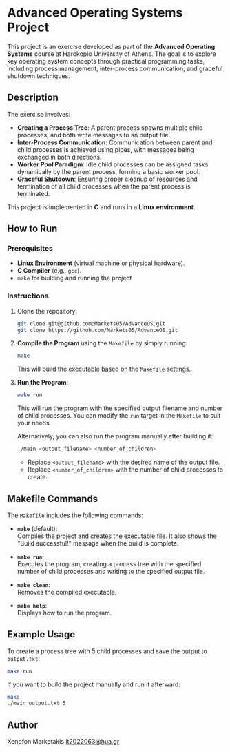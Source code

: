 # Advanced Operating Systems Project  

This project is an exercise developed as part of the **Advanced Operating Systems** course at Harokopio University of Athens. The goal is to explore key operating system concepts through practical programming tasks, including process management, inter-process communication, and graceful shutdown techniques.  

## Description  
The exercise involves:  
- **Creating a Process Tree**: A parent process spawns multiple child processes, and both write messages to an output file.  
- **Inter-Process Communication**: Communication between parent and child processes is achieved using pipes, with messages being exchanged in both directions.  
- **Worker Pool Paradigm**: Idle child processes can be assigned tasks dynamically by the parent process, forming a basic worker pool.  
- **Graceful Shutdown**: Ensuring proper cleanup of resources and termination of all child processes when the parent process is terminated.  

This project is implemented in **C** and runs in a **Linux environment**.  

## How to Run  

### Prerequisites  
- **Linux Environment** (virtual machine or physical hardware).  
- **C Compiler** (e.g., `gcc`).
- `make` for building and running the project

### Instructions  

1. Clone the repository:  
   ```bash  
   git clone git@github.com:Markets05/AdvanceOS.git
   git clone https://github.com/Markets05/AdvanceOS.git
   ```
   
2. **Compile the Program** using the `Makefile` by simply running:  
   ```bash  
   make  
   ```  
   This will build the executable based on the `Makefile` settings.

3. **Run the Program**:  
   ```bash  
   make run
   ```  
   This will run the program with the specified output filename and number of child processes. You can modify the `run` target in the `Makefile` to suit your needs.  
   
   Alternatively, you can also run the program manually after building it:
   ```bash  
   ./main <output_filename> <number_of_children>  
   ```  
   - Replace `<output_filename>` with the desired name of the output file.  
   - Replace `<number_of_children>` with the number of child processes to create.

## Makefile Commands  
The `Makefile` includes the following commands:

- **`make`** (default):  
  Compiles the project and creates the executable file. It also shows the "Build successful!" message when the build is complete.

- **`make run`**:  
  Executes the program, creating a process tree with the specified number of child processes and writing to the specified output file.

- **`make clean`**:  
  Removes the compiled executable.

- **`make help`**:  
  Displays how to run the program.

## Example Usage  

To create a process tree with 5 child processes and save the output to `output.txt`:  
```bash  
make run  
```

If you want to build the project manually and run it afterward:
```bash  
make  
./main output.txt 5  
```

## Author
Xenofon Marketakis it2022063@hua.gr
